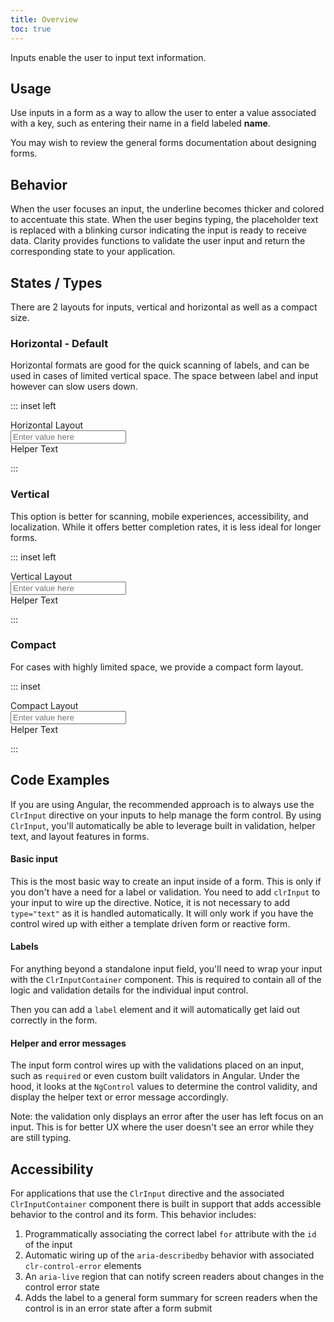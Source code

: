 ```yaml
---
title: Overview
toc: true
---
```


Inputs enable the user to input text information.

## Usage

Use inputs in a form as a way to allow the user to enter a value associated with a key, such as entering their name in a field labeled **name**.

You may wish to review the general forms documentation about designing forms.

## Behavior

When the user focuses an input, the underline becomes thicker and colored to accentuate this state. When the user begins typing, the placeholder text is replaced with a blinking cursor indicating the input is ready to receive data. Clarity provides functions to validate the user input and return the corresponding state to your application.

<!-- [//] (GIF to be created - input interaction) -->

## States / Types

There are 2 layouts for inputs, vertical and horizontal as well as a compact size.

### Horizontal - Default

Horizontal formats are good for the quick scanning of labels, and can be used in cases of limited vertical space. The space between label and input however can slow users down.

::: inset left

<form class="clr-form clr-form-horizontal">
  <div class="clr-form-control">
    <label for="demo7" class="clr-control-label">Horizontal Layout</label>
    <div class="clr-control-container">
      <div class="clr-input-wrapper">
        <input type="text" id="demo7" placeholder="Enter value here" class="clr-input">
        <clr-icon class="clr-validate-icon" shape="exclamation-circle"></clr-icon>
      </div>
      <span class="clr-subtext">Helper Text</span>
    </div>
  </div>
</form>
:::

### Vertical

This option is better for scanning, mobile experiences, accessibility, and localization. While it offers better completion rates, it is less ideal for longer forms.

::: inset left

<form class="clr-form">
  <div class="clr-form-control">
    <label for="demo6" class="clr-control-label">Vertical Layout</label>
    <div class="clr-control-container">
      <div class="clr-input-wrapper">
        <input type="text" id="demo6" placeholder="Enter value here" class="clr-input">
        <clr-icon class="clr-validate-icon" shape="exclamation-circle"></clr-icon>
      </div>
      <span class="clr-subtext">Helper Text</span>
    </div>
  </div>
</form>
:::

### Compact

For cases with highly limited space, we provide a compact form layout.

::: inset

<form class="clr-form clr-form-compact">
  <div class="clr-form-control">
    <label for="demo5" class="clr-control-label">Compact Layout</label>
    <div class="clr-control-container">
      <div class="clr-input-wrapper">
        <input type="text" id="demo5" placeholder="Enter value here" class="clr-input">
        <clr-icon class="clr-validate-icon" shape="exclamation-circle"></clr-icon>
      </div>
      <span class="clr-subtext">Helper Text</span>
    </div>
  </div>
</form>
:::

<!-- [//]: # Anatomy - Inputs consist of the label text/input text, underlying line, helper message (optional), and an icon (optional).    -->

## Code Examples

If you are using Angular, the recommended approach is to always use the `ClrInput` directive on your inputs to help manage the form control. By using `ClrInput`, you'll automatically be able to leverage built in validation, helper text, and layout features in forms.

#### Basic input

This is the most basic way to create an input inside of a form. This is only if you don't have a need for a label or validation. You need to add `clrInput` to your input to wire up the directive. Notice, it is not necessary to add `type="text"` as it is handled automatically. It will only work if you have the control wired up with either a template driven form or reactive form.

<doc-demo src="/demos/input/basic-ng.html" demo="/demos/input/basic-css.html" toggle="false" />

#### Labels

For anything beyond a standalone input field, you'll need to wrap your input with the `ClrInputContainer` component. This is required to contain all of the logic and validation details for the individual input control.

Then you can add a `label` element and it will automatically get laid out correctly in the form.

<doc-demo src="/demos/input/label-ng.html" demo="/demos/input/label-css.html" />

#### Helper and error messages

The input form control wires up with the validations placed on an input, such as `required` or even custom built validators in Angular. Under the hood, it looks at the `NgControl` values to determine the control validity, and display the helper text or error message accordingly.

Note: the validation only displays an error after the user has left focus on an input. This is for better UX where the user doesn't see an error while they are still typing.

<doc-demo src="/demos/input/helper-ng.html" demo="/demos/input/helper-css.html" />

## Accessibility

For applications that use the `ClrInput` directive and the associated `ClrInputContainer` component there is built in support that adds accessible behavior to the control and its form. This behavior includes:

1. Programmatically associating the correct label `for` attribute with the `id` of the input
2. Automatic wiring up of the `aria-describedby` behavior with associated `clr-control-error` elements
3. An `aria-live` region that can notify screen readers about changes in the control error state
4. Adds the label to a general form summary for screen readers when the control is in an error state after a form submit
